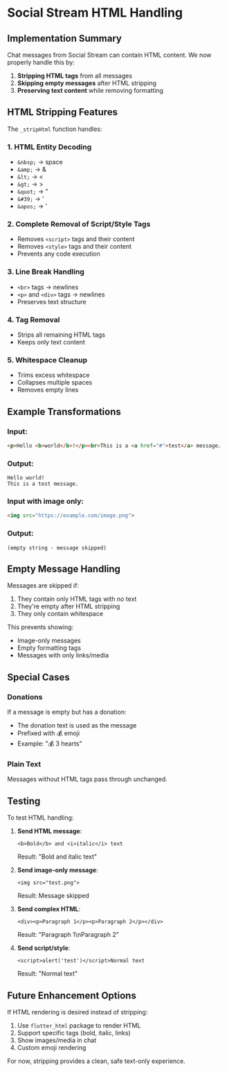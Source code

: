 # Social Stream HTML Handling

## Implementation Summary

Chat messages from Social Stream can contain HTML content. We now properly handle this by:

1. **Stripping HTML tags** from all messages
2. **Skipping empty messages** after HTML stripping
3. **Preserving text content** while removing formatting

## HTML Stripping Features

The `_stripHtml` function handles:

### 1. HTML Entity Decoding
- `&nbsp;` → space
- `&amp;` → &
- `&lt;` → <
- `&gt;` → >
- `&quot;` → "
- `&#39;` → '
- `&apos;` → '

### 2. Complete Removal of Script/Style Tags
- Removes `<script>` tags and their content
- Removes `<style>` tags and their content
- Prevents any code execution

### 3. Line Break Handling
- `<br>` tags → newlines
- `<p>` and `<div>` tags → newlines
- Preserves text structure

### 4. Tag Removal
- Strips all remaining HTML tags
- Keeps only text content

### 5. Whitespace Cleanup
- Trims excess whitespace
- Collapses multiple spaces
- Removes empty lines

## Example Transformations

### Input:
```html
<p>Hello <b>world</b>!</p><br>This is a <a href="#">test</a> message.
```

### Output:
```
Hello world!
This is a test message.
```

### Input with image only:
```html
<img src="https://example.com/image.png">
```

### Output:
```
(empty string - message skipped)
```

## Empty Message Handling

Messages are skipped if:
1. They contain only HTML tags with no text
2. They're empty after HTML stripping
3. They only contain whitespace

This prevents showing:
- Image-only messages
- Empty formatting tags
- Messages with only links/media

## Special Cases

### Donations
If a message is empty but has a donation:
- The donation text is used as the message
- Prefixed with 💰 emoji
- Example: "💰 3 hearts"

### Plain Text
Messages without HTML tags pass through unchanged.

## Testing

To test HTML handling:

1. **Send HTML message**:
   ```
   <b>Bold</b> and <i>italic</i> text
   ```
   Result: "Bold and italic text"

2. **Send image-only message**:
   ```
   <img src="test.png">
   ```
   Result: Message skipped

3. **Send complex HTML**:
   ```
   <div><p>Paragraph 1</p><p>Paragraph 2</p></div>
   ```
   Result: "Paragraph 1\nParagraph 2"

4. **Send script/style**:
   ```
   <script>alert('test')</script>Normal text
   ```
   Result: "Normal text"

## Future Enhancement Options

If HTML rendering is desired instead of stripping:

1. Use `flutter_html` package to render HTML
2. Support specific tags (bold, italic, links)
3. Show images/media in chat
4. Custom emoji rendering

For now, stripping provides a clean, safe text-only experience.